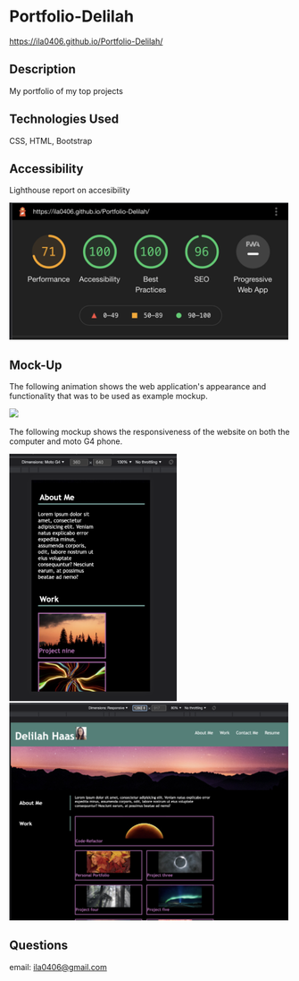 # Portfolio-Delilah
https://ila0406.github.io/Portfolio-Delilah/

## Description
My portfolio of my top projects

## Technologies Used
CSS, HTML, Bootstrap

## Accessibility
Lighthouse report on accesibility

<img src="./assets/images/accesibility.png" width="500">

## Mock-Up 

The following animation shows the web application's appearance and functionality that was to be used as example mockup.

<img src="./assets/images/02-advanced-css-homework-demo.gif" width="500">

The following mockup shows the responsiveness of the website on both the computer and moto G4 phone. 

<img src="./assets/images/responsive1.png" width="300">
<img src="./assets/images/responsive2.png" width="500">

## Questions
email: ila0406@gmail.com
